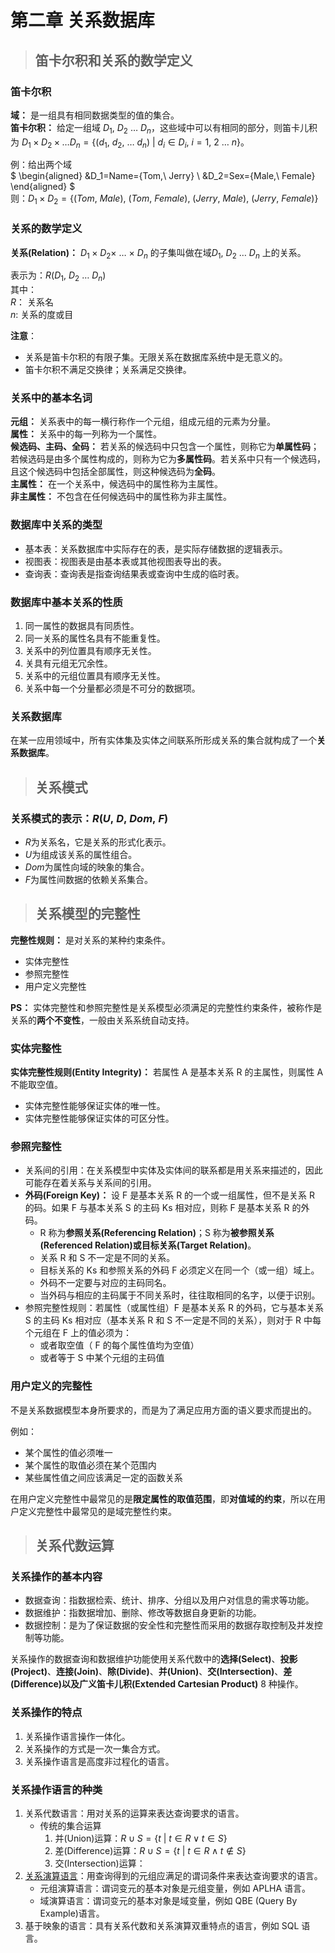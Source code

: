 # 第二章 关系数据库

>## 笛卡尔积和关系的数学定义

### 笛卡尔积

**域：** 是一组具有相同数据类型的值的集合。  
**笛卡尔积：** 给定一组域 $D_1,\ D_2\ \dots\ D_n$，这些域中可以有相同的部分，则笛卡儿积为 $D_1 \times D_2 \times \dots D_n=\{(d_1,\ d_2,\ \dots\ d_n)\ |\ d_i \in D_i,\ i=1,\ 2\ \dots\ n\}$。

例：给出两个域  
$
\begin{aligned}
    &D_1=Name=\{Tom,\ Jerry\} \\
    &D_2=Sex=\{Male,\ Female\}
\end{aligned}
$  
则：$D_1 \times D_2=\{(Tom,\ Male),\ (Tom,\ Female),\ (Jerry,\ Male),\ (Jerry,\ Female)\}$

### 关系的数学定义

**关系(Relation)：** $D_1 \times D_2 \times \ \dots \ \times \ D_n$ 的子集叫做在域$D_1,\ D_2\ \dots \ D_n$ 上的关系。

表示为：$R(D_1,\ D_2\ \dots \ D_n)$  
其中：  
$R：$ 关系名  
$n:$ 关系的度或目

**注意**：

* 关系是笛卡尔积的有限子集。无限关系在数据库系统中是无意义的。
* 笛卡尔积不满足交换律；关系满足交换律。

### 关系中的基本名词

**元组：** 关系表中的每一横行称作一个元组，组成元组的元素为分量。  
**属性：** 关系中的每一列称为一个属性。  
**候选码、主码、全码：** 若关系的候选码中只包含一个属性，则称它为**单属性码**；若候选码是由多个属性构成的，则称为它为**多属性码**。若关系中只有一个候选码，且这个候选码中包括全部属性，则这种候选码为**全码**。  
**主属性：** 在一个关系中，候选码中的属性称为主属性。  
**非主属性：** 不包含在任何候选码中的属性称为非主属性。

### 数据库中关系的类型

* 基本表：关系数据库中实际存在的表，是实际存储数据的逻辑表示。
* 视图表：视图表是由基本表或其他视图表导出的表。
* 查询表：查询表是指查询结果表或查询中生成的临时表。

### 数据库中基本关系的性质

1. 同一属性的数据具有同质性。
2. 同一关系的属性名具有不能重复性。
3. 关系中的列位置具有顺序无关性。
4. 关具有元组无冗余性。
5. 关系中的元组位置具有顺序无关性。
6. 关系中每一个分量都必须是不可分的数据项。

### 关系数据库

在某一应用领域中，所有实体集及实体之间联系所形成关系的集合就构成了一个**关系数据库**。

>## 关系模式

### 关系模式的表示：$R(U,\ D,\ Dom,\ F)$

* $R$为关系名，它是关系的形式化表示。
* $U$为组成该关系的属性组合。
* $Dom$为属性向域的映象的集合。
* $F$为属性间数据的依赖关系集合。

>## 关系模型的完整性

**完整性规则：** 是对关系的某种约束条件。

* 实体完整性
* 参照完整性
* 用户定义完整性

**PS：** 实体完整性和参照完整性是关系模型必须满足的完整性约束条件，被称作是关系的**两个不变性**，一般由关系系统自动支持。

### 实体完整性

**实体完整性规则(Entity Integrity)：** 若属性 A 是基本关系 R 的主属性，则属性 A 不能取空值。

* 实体完整性能够保证实体的唯一性。
* 实体完整性能够保证实体的可区分性。

### 参照完整性

* 关系间的引用：在关系模型中实体及实体间的联系都是用关系来描述的，因此可能存在着关系与关系间的引用。
* **外码(Foreign Key)：** 设 F 是基本关系 R 的一个或一组属性，但不是关系 R 的码。如果 F 与基本关系 S 的主码 Ks 相对应，则称 F 是基本关系 R 的外码。
  * R 称为**参照关系(Referencing Relation)**；S 称为**被参照关系(Referenced Relation)**或**目标关系(Target Relation)**。
  * 关系 R 和 S 不一定是不同的关系。
  * 目标关系的 Ks 和参照关系的外码 F 必须定义在同一个（或一组）域上。
  * 外码不一定要与对应的主码同名。
  * 当外码与相应的主码属于不同关系时，往往取相同的名字，以便于识别。
* 参照完整性规则：若属性（或属性组）F 是基本关系 R 的外码，它与基本关系 S 的主码 Ks 相对应（基本关系 R 和 S 不一定是不同的关系），则对于 R 中每个元组在 F 上的值必须为：
  * 或者取空值（ F 的每个属性值均为空值）
  * 或者等于 S 中某个元组的主码值

### 用户定义的完整性

不是关系数据模型本身所要求的，而是为了满足应用方面的语义要求而提出的。

例如：

* 某个属性的值必须唯一
* 某个属性的取值必须在某个范围内
* 某些属性值之间应该满足一定的函数关系

在用户定义完整性中最常见的是**限定属性的取值范围**，即**对值域的约束**，所以在用户定义完整性中最常见的是域完整性约束。

>## 关系代数运算

### 关系操作的基本内容

* 数据查询：指数据检索、统计、排序、分组以及用户对信息的需求等功能。
* 数据维护：指数据增加、删除、修改等数据自身更新的功能。
* 数据控制：是为了保证数据的安全性和完整性而采用的数据存取控制及并发控制等功能。

关系操作的数据查询和数据维护功能使用关系代数中的**选择(Select)**、**投影(Project)**、**连接(Join)**、**除(Divide)**、**并(Union)**、**交(Intersection)**、**差(Difference)**以及**广义笛卡儿积(Extended Cartesian Product)** 8 种操作。

### 关系操作的特点

1. 关系操作语言操作一体化。
2. 关系操作的方式是一次一集合方式。
3. 关系操作语言是高度非过程化的语言。

### 关系操作语言的种类

1. 关系代数语言：用对关系的运算来表达查询要求的语言。
    * 传统的集合运算
      1. 并(Union)运算：$R \cup S=\{t\ |\ t \in R\vee t \in S\}$
      2. 差(Difference)运算：$R \cup S=\{t\ |\ t \in R\land t \notin S\}$
      3. 交(Intersection)运算：
2. [关系演算语言](https://baike.baidu.com/item/关系演算
 "关系演算-百度百科")：用查询得到的元组应满足的谓词条件来表达查询要求的语言。
   * 元组演算语言：谓词变元的基本对象是元组变量，例如 APLHA 语言。
   * 域演算语言：谓词变元的基本对象是域变量，例如 QBE (Query By Example)语言。
3. 基于映象的语言：具有关系代数和关系演算双重特点的语言，例如 SQL 语言。